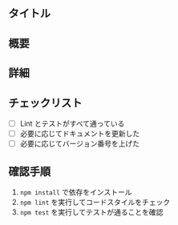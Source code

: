 ## タイトル

<!-- このプルリクエストの要点を短く記載してください -->

## 概要

<!-- 変更内容の全体像を簡潔にまとめてください -->

## 詳細

<!--
- なぜこの変更が必要なのか
- 追加した機能や修正点の詳細
- 動作イメージやスクリーンショットがあれば貼ってください
-->

## チェックリスト

- [ ] Lint とテストがすべて通っている
- [ ] 必要に応じてドキュメントを更新した
- [ ] 必要に応じてバージョン番号を上げた

## 確認手順

1. `npm install` で依存をインストール
2. `npm lint` を実行してコードスタイルをチェック
3. `npm test` を実行してテストが通ることを確認
